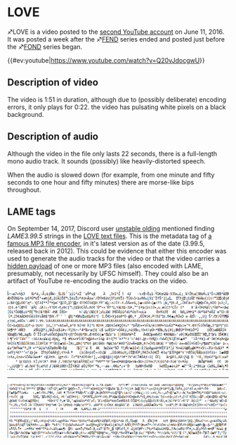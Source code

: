 # LOVE

♐LOVE is a video posted to the [second YouTube account](Real_and_Fake_channels "wikilink") on June 11, 2016. It was
posted a week after the ♐[FEND](FEND "wikilink") series ended and posted
just before the ♐[FOND](FOND "wikilink") series began.

{{\#ev:youtube|<https://www.youtube.com/watch?v=Q20vJdocgwU>}}

## Description of video

The video is 1:51 in duration, although due to (possibly deliberate)
encoding errors, it only plays for 0:22. the video has pulsating white
pixels on a black background.

## Description of audio

Although the video in the file only lasts 22 seconds, there is a
full-length mono audio track. It sounds (possibly) like
heavily-distorted speech.

When the audio is slowed down (for example, from one minute and fifty
seconds to one hour and fifty minutes) there are morse-like bips
throughout.

## LAME tags

On September 14, 2017, Discord user [unstable olding](unstable_olding "wikilink") mentioned finding *LAME3.99.5*
strings in the [LOVE text files](LOVE_text_files "wikilink"). This is
the metadata tag of [a famous MP3 file encoder](http://lame.sourceforge.net/), in it's latest version as of the
date (3.99.5, released back in 2012). This could be evidence that either
this encoder was used to generate the audio tracks for the video or that
the video carries a [hidden payload](https://en.wikipedia.org/wiki/Payload_\(computing\)) of one or
more MP3 files (also encoded with LAME, presumably, not necessarily by
UFSC himself). They could also be an artifact of YouTube re-encoding the
audio tracks on the video.

![LOVEtxt1.png](LOVEtxt1.png "LOVEtxt1.png")

-----

![LOVEtxt2.png](LOVEtxt2.png "LOVEtxt2.png")


